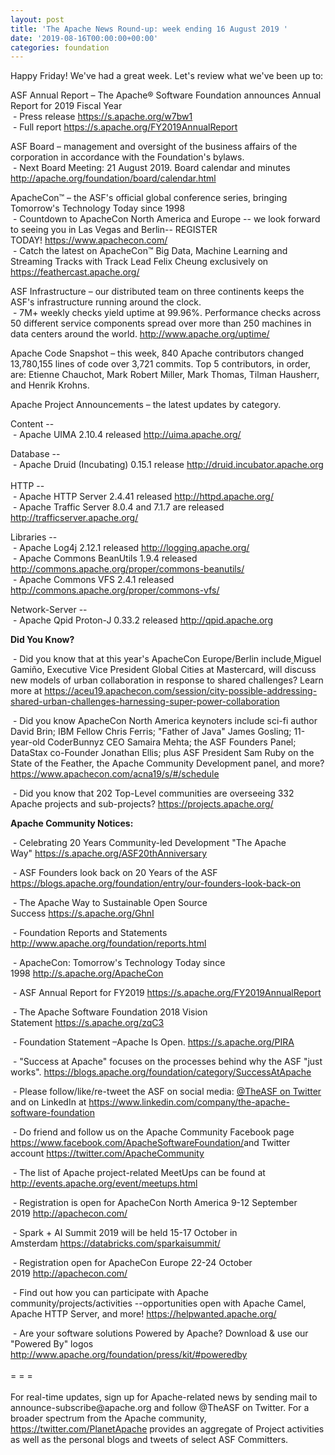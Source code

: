 ```yaml
---
layout: post
title: 'The Apache News Round-up: week ending 16 August 2019 '
date: '2019-08-16T00:00:00+00:00'
categories: foundation
---
```

Happy Friday! We've had a great week. Let's review what we've been up to:
  
  <p>ASF Annual Report – The Apache® Software Foundation announces Annual Report for 2019 Fiscal Year<br />&nbsp;- Press release <a href="https://s.apache.org/w7bw1" rel="noreferrer" target="_blank" data-saferedirecturl="https://www.google.com/url?q=https://s.apache.org/w7bw1&amp;source=gmail&amp;ust=1565894282777000&amp;usg=AFQjCNG31GhLM5tVAswGMFSK3sWFB12V9w">https://s.apache.org/w7bw1</a><br />&nbsp;- Full report&nbsp;<a href="https://s.apache.org/FY2019AnnualReport">https://s.apache.org/FY2019AnnualReport</a></p> 
  <p>ASF Board – management and oversight of the business affairs of the corporation in accordance with the Foundation's bylaws.<br />&nbsp;- Next Board Meeting: 21 August 2019. Board calendar and minutes <a href="http://apache.org/foundation/board/calendar.html">http://apache.org/foundation/board/calendar.html</a></p> 
  <p>ApacheCon™ – the ASF's official global conference series, bringing Tomorrow's Technology Today since 1998<br />&nbsp;- Countdown to ApacheCon North America and Europe -- we look forward to seeing you in Las Vegas and Berlin-- REGISTER TODAY!&nbsp;<a href="https://www.apachecon.com/">https://www.apachecon.com/</a><br />&nbsp;- <span class="css-901oao css-16my406 r-1qd0xha r-ad9z0x r-bcqeeo r-qvutc0">Catch the latest on</span><span class="r-18u37iz"> </span><span class="r-18u37iz">ApacheCon™ Big Data, Machine Learning and Streaming Tracks with Track Lead Felix Cheung exclusively on </span><a title="https://feathercast.apache.org/" href="https://feathercast.apache.org/" target="_blank" dir="ltr" role="link" data-focusable="true" class="css-4rbku5 css-18t94o4 css-901oao css-16my406 r-1n1174f r-1loqt21 r-1qd0xha r-ad9z0x r-bcqeeo r-1ny4l3l r-1ddef8g r-qvutc0" rel=" noopener noreferrer">https://feathercast.apache.org/<br /></a></p> 
  <p> </p> 
  <p>ASF Infrastructure – our distributed team on three continents keeps the ASF's infrastructure running around the clock.<br />&nbsp;- 7M+ weekly checks yield uptime at 99.96%. Performance checks across 50 different service components spread over more than 250 machines in data centers around the world.&nbsp;<a href="http://www.apache.org/uptime/">http://www.apache.org/uptime/</a></p> 
  <p>Apache Code Snapshot – this week, 840 Apache contributors changed 13,780,155 lines of code over&nbsp;3,721 commits. Top 5 contributors, in order, <g class="gr_ gr_93 gr-alert gr_gramm gr_inline_cards gr_run_anim Punctuation only-del replaceWithoutSep" id="93" data-gr-id="93">are:</g> Etienne Chauchot, Mark Robert Miller, Mark Thomas, Tilman Hausherr, and Henrik <g class="gr_ gr_92 gr-alert gr_spell gr_inline_cards gr_run_anim ContextualSpelling ins-del multiReplace" id="92" data-gr-id="92">Krohns</g>.<br /></p> 
  <p>Apache Project Announcements&nbsp;– the latest updates by category.</p> 
  <p>Content --<br />&nbsp;- Apache UIMA 2.10.4 released <a href="http://uima.apache.org/" target="_blank">http://uima.apache.org/</a></p> 
  <p>Database --<br />&nbsp;- Apache Druid (Incubating) 0.15.1 release <a href="http://druid.incubator.apache.org">http://druid.incubator.apache.org</a><br /><br />HTTP --<br />&nbsp;- Apache HTTP Server 2.4.41 released <a href="http://httpd.apache.org/">http://httpd.apache.org/</a><br />&nbsp;- Apache <span class="il">Traffic</span> <span class="il">Server</span> 8.0.4 and 7.1.7 are released <a href="https://trafficserver.apache.org/" rel="noreferrer" target="_blank" data-saferedirecturl="https://www.google.com/url?q=https://trafficserver.apache.org/&amp;source=gmail&amp;ust=1565895873418000&amp;usg=AFQjCNHgPmNfQdQ2k0S8oJAp2MB1WGVQFQ">http://trafficserver.apache.o<wbr />rg/</a> <br /></p> 
  <p>Libraries --<br />&nbsp;- Apache Log4j 2.12.1 released <a href="https://logging.apache.org/" rel="noreferrer" target="_blank" data-saferedirecturl="https://www.google.com/url?q=https://logging.apache.org/&amp;source=gmail&amp;ust=1565895779966000&amp;usg=AFQjCNFkeGiPH26FWV3q2PA_FrnyZ79Abg">http://logging.apache.org/</a><br />&nbsp;- Apache Commons BeanUtils 1.9.4 released <a href="http://commons.apache.org/proper/commons-beanutils/">http://commons.apache.org/proper/commons-beanutils/</a><br />&nbsp;- Apache Commons VFS 2.4.1 released <a href="http://commons.apache.org/proper/commons-vfs/">http://commons.apache.org/proper/commons-vfs/</a> <br /></p> 
  <p>Network-Server --<br />&nbsp;- <span class="il">Apache Qpid Proton-J 0.33.2</span> released <a href="http://qpid.apache.org" rel="noreferrer" target="_blank" data-saferedirecturl="https://www.google.com/url?q=http://qpid.apache.org&amp;source=gmail&amp;ust=1565895779966000&amp;usg=AFQjCNGeuJS8cZG676XSkqxuSYXZaWNXng">http://<span class="il">qpid</span>.<span class="il">apache</span>.org</a></p> 
  <p> </p> 
  <p><strong>Did You Know?</strong> </p> 
  <div> 
    <p>&nbsp;- Did you know that <span class="css-901oao css-16my406 r-1qd0xha r-ad9z0x r-bcqeeo r-qvutc0">at this year's </span>ApacheCon Europe/Berlin<span class="css-901oao css-16my406 r-1qd0xha r-ad9z0x r-bcqeeo r-qvutc0"> include</span><span class="r-18u37iz"><a href="https://twitter.com/MiguelGamino" dir="ltr" role="link" data-focusable="true" class="css-4rbku5 css-18t94o4 css-901oao css-16my406 r-1n1174f r-1loqt21 r-1qd0xha r-ad9z0x r-bcqeeo r-qvutc0"> </a></span><span class="il">Miguel</span> Gamiño, Executive Vice President Global Cities at Mastercard, <span class="css-901oao css-16my406 r-1qd0xha r-ad9z0x r-bcqeeo r-qvutc0">will discuss new models of urban collaboration in response to shared challenges? Learn more at&nbsp;</span><a title="https://aceu19.apachecon.com/session/city-possible-addressing-shared-urban-challenges-harnessing-super-power-collaboration" href="https://t.co/drCzKX9vKM?amp=1" target="_blank" dir="ltr" role="link" data-focusable="true" class="css-4rbku5 css-18t94o4 css-901oao css-16my406 r-1n1174f r-1loqt21 r-1qd0xha r-ad9z0x r-bcqeeo r-qvutc0" rel=" noopener noreferrer">https://aceu19.apachecon.com/session/city-possible-addressing-shared-urban-challenges-harnessing-super-power-collaboration</a></p> 
    <p>&nbsp;- Did you know <span class="css-901oao css-16my406 r-1qd0xha r-ad9z0x r-bcqeeo r-qvutc0">ApacheCon North America&nbsp;</span>keynoters include sci-fi author David Brin; IBM Fellow Chris Ferris; &quot;Father of Java&quot; James Gosling; 11-year-old CoderBunnyz CEO Samaira Mehta; the ASF Founders Panel; DataStax co-Founder Jonathan Ellis; plus ASF President Sam Ruby on the State of the Feather, the Apache Community Development panel, and more? <a href="https://www.apachecon.com/acna19/s/#/schedule">https://www.apachecon.com/acna19/s/#/schedule</a></p> 
    <div dir="auto" class="css-901oao r-hkyrab r-1qd0xha r-a023e6 r-16dba41 r-ad9z0x r-bcqeeo r-bnwqim r-qvutc0" id="tweet-text" lang="en"> 
      <p>&nbsp;- Did you know that 202 Top-Level communities are overseeing 332 Apache projects and sub-projects?&nbsp;<a href="https://projects.apache.org/">https://projects.apache.org/</a><br /></p> 
    </div> 
  </div> 
  <p><strong>Apache Community Notices:</strong></p> 
  <p>&nbsp;- Celebrating 20 Years Community-led Development &quot;The Apache Way&quot;&nbsp;<a href="https://s.apache.org/ASF20thAnniversary">https://s.apache.org/ASF20thAnniversary</a></p> 
  <p>&nbsp;- ASF Founders look back on 20 Years of the ASF <a href="https://blogs.apache.org/foundation/entry/our-founders-look-back-on">https://blogs.apache.org/foundation/entry/our-founders-look-back-on</a></p> 
  <p>&nbsp;- The Apache Way to Sustainable Open Source Success&nbsp;<a href="https://s.apache.org/GhnI">https://s.apache.org/GhnI</a></p> 
  <p>&nbsp;- Foundation Reports and Statements <a href="http://www.apache.org/foundation/reports.html">http://www.apache.org/foundation/reports.html</a></p> 
  <p>&nbsp;- ApacheCon: Tomorrow's Technology Today since 1998&nbsp;<a href="http://s.apache.org/ApacheCon">http://s.apache.org/ApacheCon</a></p> 
  <p>&nbsp;- ASF Annual Report for FY2019&nbsp;<a href="https://s.apache.org/FY2019AnnualReport">https://s.apache.org/FY2019AnnualReport</a></p> 
  <p>&nbsp;- The Apache Software Foundation 2018 Vision Statement&nbsp;<a href="https://s.apache.org/zqC3">https://s.apache.org/zqC3</a></p> 
  <p>&nbsp;- Foundation Statement –Apache Is Open.&nbsp;<a href="https://s.apache.org/PIRA">https://s.apache.org/PIRA</a></p> 
  <div> 
    <p>&nbsp;- &quot;Success at Apache&quot; focuses on the processes behind why the ASF &quot;just works&quot;. <a href="https://blogs.apache.org/foundation/category/SuccessAtApache">https://blogs.apache.org/foundation/category/SuccessAtApache</a></p> 
  </div> 
  <div> 
    <p>&nbsp;- Please follow/like/re-tweet the ASF on social media: <a href="https://twitter.com/TheASF">@TheASF on Twitter</a> and on LinkedIn at <a href="https://www.linkedin.com/company/the-apache-software-foundation">https://www.linkedin.com/company/the-apache-software-foundation</a></p> 
    <p>&nbsp;- Do friend and follow us on the Apache Community Facebook page <a href="https://www.facebook.com/ApacheSoftwareFoundation/">https://www.facebook.com/ApacheSoftwareFoundation/</a>and Twitter account <a href="https://twitter.com/ApacheCommunity">https://twitter.com/ApacheCommunity</a></p> 
  </div> 
  <div> </div> 
  <div> 
    <p>&nbsp;- The list of Apache project-related MeetUps can be found at <a href="http://events.apache.org/event/meetups.html">http://events.apache.org/event/meetups.html</a></p> 
  </div> 
  <div> 
    <p>&nbsp;- Registration is open for ApacheCon North America 9-12 September 2019&nbsp;<a href="http://apachecon.com/">http://apachecon.com/</a></p> 
    <p>&nbsp;- Spark + AI Summit 2019 will be held 15-17 October in Amsterdam&nbsp;<font color="#bb0000"><a href="https://databricks.com/sparkaisummit/">https://databricks.com/sparkaisummit/</a></font></p> 
    <p>&nbsp;- Registration open for ApacheCon Europe 22-24 October 2019&nbsp;<a href="http://apachecon.com/">http://apachecon.com/</a></p> 
    <p>&nbsp;- Find out how you can participate with Apache community/projects/activities --opportunities open with Apache Camel, Apache HTTP Server, and more! <a href="https://helpwanted.apache.org/">https://helpwanted.apache.org/</a></p> 
  </div> 
  <div>&nbsp;- Are your software solutions Powered by Apache? Download &amp; use our &quot;Powered By&quot; logos <a href="http://www.apache.org/foundation/press/kit/#poweredby">http://www.apache.org/foundation/press/kit/#poweredby</a></div> 
  <div><br /></div> 
  <div>= = =</div> 
  <div><br /></div> 
  <div>For real-time updates, sign up for Apache-related news by sending mail to announce-subscribe@apache.org and follow @TheASF on Twitter. For a broader spectrum from the Apache community, <a href="https://twitter.com/PlanetApache">https://twitter.com/PlanetApache</a> provides an aggregate of Project activities as well as the personal blogs and tweets of select ASF Committers.</div>
